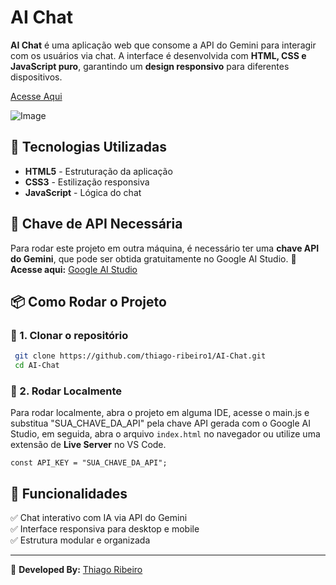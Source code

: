# AI Chat

**AI Chat** é uma aplicação web que consome a API do Gemini para interagir com os usuários via chat. A interface é desenvolvida com **HTML, CSS e JavaScript puro**, garantindo um **design responsivo** para diferentes dispositivos.

[Acesse Aqui](https://ai-chat-red-pi.vercel.app/)

![Image](https://github.com/user-attachments/assets/0369daa3-c942-4136-9cda-5831699caa22)

## 🚀 Tecnologias Utilizadas
- **HTML5** - Estruturação da aplicação
- **CSS3** - Estilização responsiva
- **JavaScript** - Lógica do chat

## 🔑 Chave de API Necessária
Para rodar este projeto em outra máquina, é necessário ter uma **chave API do Gemini**, que pode ser obtida gratuitamente no Google AI Studio.
🔗 **Acesse aqui:** [Google AI Studio](https://aistudio.google.com/)

## 📦 Como Rodar o Projeto

### 🔹 1. Clonar o repositório
```sh
 git clone https://github.com/thiago-ribeiro1/AI-Chat.git
 cd AI-Chat
```

### 🔹 2. Rodar Localmente
Para rodar localmente, abra o projeto em alguma IDE, acesse o main.js e substitua "SUA_CHAVE_DA_API" pela chave API gerada com o Google AI Studio, em seguida, abra o arquivo `index.html` no navegador ou utilize uma extensão de **Live Server** no VS Code.
```
const API_KEY = "SUA_CHAVE_DA_API"; 
```

## 📌 Funcionalidades
✅ Chat interativo com IA via API do Gemini  
✅ Interface responsiva para desktop e mobile  
✅ Estrutura modular e organizada    

---
📌 **Developed By:** [Thiago Ribeiro](https://github.com/thiago-ribeiro1)

